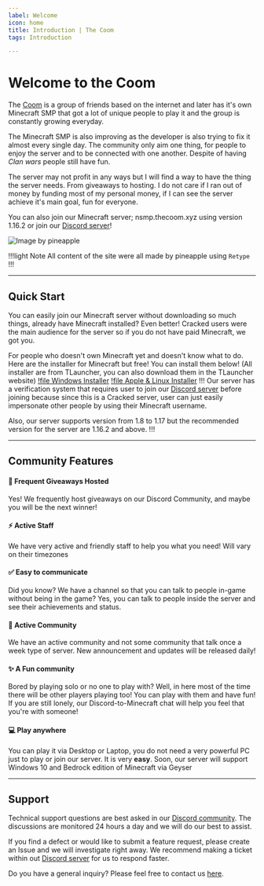 ```yaml
---
label: Welcome
icon: home
title: Introduction | The Coom
tags: Introduction

---
```


# Welcome to the Coom 

The [Coom](https://thecoom.xyz) is a group of friends based on the internet and later has it's own Minecraft SMP that got a lot of unique people to play it and the group is constantly growing everyday.

The Minecraft SMP is also improving as the developer is also trying to fix it almost every single day. The community only aim one thing, for people to enjoy the server and to be connected with one another. Despite of having *Clan wars* people still have fun. 

The server may not profit in any ways but I will find a way to have the thing the server needs. From giveaways to hosting. I do not care if I ran out of money by funding most of my personal money, if I can see the server achieve it's main goal, fun for everyone.

You can also join our Minecraft server; nsmp.thecoom.xyz using version 1.16.2 or join our [Discord server](https://discord.gg/zVgBqdyNyJ)!

![Image by pineapple](https://media.discordapp.net/attachments/853855731320750131/902122976881836053/Orange_Dark_Spooky_Graveyard_Halloween_Facebook_Cover.png?width=912&height=514)

!!!light Note
All content of the site were all made by pineapple using `Retype`
!!!

---

## Quick Start

You can easily join our Minecraft server without downloading so much things, already have Minecraft installed? Even better! Cracked users were the main audience for the server so if you do not have paid Minecraft, we got you.

For people who doesn't own Minecraft yet and doesn't know what to do. Here are the installer for Minecraft but free! You can install them below! (All installer are from TLauncher, you can also download them in the TLauncher website)
[!file Windows Installer](https://tlauncher.org/installer)
[!file Apple & Linux Installer](https://tlauncher.org/jar)
!!!
Our server has a verification system that requires user to join our [Discord server](https://discord.gg/zVgBqdyNyJ) before joining because since this is a Cracked server, user can just easily impersonate other people by using their Minecraft username.

Also, our server supports version from 1.8 to 1.17 but the recommended version for the server are 1.16.2 and above.
!!!

---

## Community Features

#### :tada: Frequent Giveaways Hosted

Yes! We frequently host giveaways on our Discord Community, and maybe you will be the next winner!

#### :zap: Active Staff

We have very active and friendly staff to help you what you need! Will vary on their timezones

#### :white_check_mark: Easy to communicate

Did you know? We have a channel so that you can talk to people in-game without being in the game? Yes, you can talk to people inside the server and see their achievements and status.

#### :muscle: Active Community

We have an active community and not some community that talk once a week type of server. New announcement and updates will be released daily!

#### ✨ A Fun community

Bored by playing solo or no one to play with? Well, in here most of the time there will be other players playing too! You can play with them and have fun! If you are still lonely, our Discord-to-Minecraft chat will help you feel that you're with someone!

#### :computer: Play anywhere

You can play it via Desktop or Laptop, you do not need a very powerful PC just to play or join our server. It is very **easy**. Soon, our server will support Windows 10 and Bedrock edition of Minecraft via Geyser

---
## Support

Technical support questions are best asked in our [Discord community](https://discord.gg/zVgBqdyNyJ). The discussions are monitored 24 hours a day and we will do our best to assist.

If you find a defect or would like to submit a feature request, please create an Issue and we will investigate right away. We recommend making a ticket within out [Discord server](https://discord.gg/zVgBqdyNyJ) for us to respond faster.

Do you have a general inquiry? Please feel free to contact us [here](mailto:hello@rickyrodrigo.xyz).